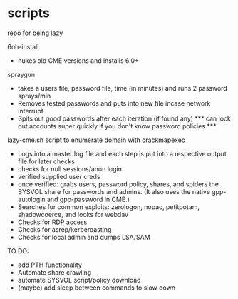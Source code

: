 # scripts
repo for being lazy

6oh-install
  - nukes old CME versions and installs 6.0+

spraygun
  - takes a users file, password file, time (in minutes) and runs 2 password sprays/min
  - Removes tested passwords and puts into new file incase network interrupt
  - Spits out good passwords after each iteration (if found any)
*** can lock out accounts super quickly if you don't know password policies ***


lazy-cme.sh
script to enumerate domain with crackmapexec
  - Logs into a master log file and each step is put into a respective output file for later checks
  - checks for null sessions/anon login
  - verified supplied user creds
  - once verified: grabs users, password policy, shares, and spiders the SYSVOL share for passwords and admins.  (It also uses the native gpp-autologin and gpp-password in CME.)
  - Searches for common exploits: zerologon, nopac, petitpotam, shadowcoerce, and looks for webdav
  - Checks for RDP access
  - Checks for asrep/kerberoasting
  - Checks for local admin and dumps LSA/SAM

TO DO:
  - add PTH functionality
  - Automate share crawling
  - automate SYSVOL script/policy download
  - (maybe) add sleep between commands to slow down
